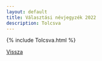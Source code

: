```yaml
---
layout: default
title: Választási névjegyzék 2022
description: Tolcsva
---
```


{% include Tolcsva.html %}

[Vissza](./)